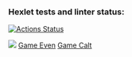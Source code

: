 ### Hexlet tests and linter status:
[![Actions Status](https://github.com/RuddyPanta/java-project-lvl1/workflows/hexlet-check/badge.svg)](https://github.com/RuddyPanta/java-project-lvl1/actions)

<a href="https://codeclimate.com/github/codeclimate/codeclimate/maintainability"><img src="https://api.codeclimate.com/v1/badges/a99a88d28ad37a79dbf6/maintainability" /></a>
<a href="https://asciinema.org/a/LFXvHrJTzGou66ZtuAnejFrMc">Game Even</a>
<a href="https://asciinema.org/a/vCCZ4rJy51Bo2cTf2IQTQbeiT">Game Calt</a>
